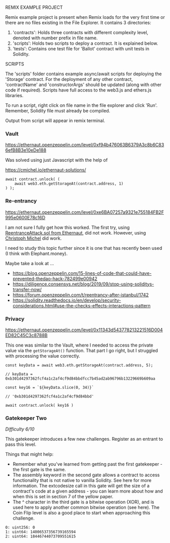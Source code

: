 REMIX EXAMPLE PROJECT

Remix example project is present when Remix loads for the very first time or there are no files existing in the File Explorer. 
It contains 3 directories:

1. 'contracts': Holds three contracts with different complexity level, denoted with number prefix in file name.
2. 'scripts': Holds two scripts to deploy a contract. It is explained below.
3. 'tests': Contains one test file for 'Ballot' contract with unit tests in Solidity.

SCRIPTS

The 'scripts' folder contains example async/await scripts for deploying the 'Storage' contract.
For the deployment of any other contract, 'contractName' and 'constructorArgs' should be updated (along with other code if required). 
Scripts have full access to the web3.js and ethers.js libraries.

To run a script, right click on file name in the file explorer and click 'Run'. Remember, Solidity file must already be compiled.

Output from script will appear in remix terminal.

### Vault

https://ethernaut.openzeppelin.com/level/0xf94b476063B6379A3c8b6C836efB8B3e10eDe188

Was solved using just Javascript with the help of 

https://cmichel.io/ethernaut-solutions/

```
await contract.unlock( (
    await web3.eth.getStorageAt(contract.address, 1)
) );
```
### Re-entrancy

https://ethernaut.openzeppelin.com/level/0xe6BA07257a9321e755184FB2F995e0600E78c16D

I am not sure I fully get how this worked. The first try, using [ReentranceAttack.sol from Ethernaut](https://github.com/OpenZeppelin/ethernaut/blob/master/contracts/contracts/attacks/ReentranceAttack.sol), did not work. However, using [Christoph Michel](https://cmichel.io/ethernaut-solutions/) did work. 

I need to study this topic further since it is one that has recently been used (I think with Elephant.money).

Maybe take a look at ... 

* https://blog.openzeppelin.com/15-lines-of-code-that-could-have-prevented-thedao-hack-782499e00942
* https://diligence.consensys.net/blog/2019/09/stop-using-soliditys-transfer-now/
* https://forum.openzeppelin.com/t/reentrancy-after-istanbul/1742
* https://solidity.readthedocs.io/en/develop/security-considerations.html#use-the-checks-effects-interactions-pattern


### Privacy

https://ethernaut.openzeppelin.com/level/0x11343d543778213221516D004ED82C45C3c8788B

This one was similar to the Vault, where I needed to access the private value via the `getStorageAt()` function. That part I go right, but I struggled with processing the value correctly. 

```
const keyData = await web3.eth.getStorageAt(contract.address, 5);

// keyData = 0xb301d4297362fcf4a1c2af4cf9d84bbdfcc7b45ad2ab96796b13229669b609aa

const key16 = `${keyData.slice(0, 34)}`

// '0xb301d4297362fcf4a1c2af4cf9d84bbd'

await contract.unlock( key16 )

```

### Gatekeeper Two
_Difficulty 6/10_

This gatekeeper introduces a few new challenges. Register as an entrant to pass this level.

Things that might help:
* Remember what you've learned from getting past the first gatekeeper - the first gate is the same.
* The assembly keyword in the second gate allows a contract to access functionality that is not native to vanilla Solidity. See here for more information. The extcodesize call in this gate will get the size of a contract's code at a given address - you can learn more about how and when this is set in section 7 of the yellow paper.
* The ^ character in the third gate is a bitwise operation (XOR), and is used here to apply another common bitwise operation (see here). The Coin Flip level is also a good place to start when approaching this challenge.

```
0: uint256: 0
1: uint64: 14006537356739165594
2: uint64: 18446744073709551615
```
